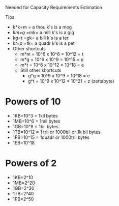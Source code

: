 Needed for Capacity Requirements Estimation

Tips
- k*k=m     = a thou k's is a meg 
- k*m=g =m*k= a mill k's is a gig
- k*g=t =g*k= a bill k's is a ter
- k*t=p =t*k= a quadr k's is a pet
- Other shortcuts
  - m*m = 10^6 x 10^6 = 10^12 = t
  - m*g = 10^6 x 10^9 = 10^15 = p
  - m*t = 10^6 x 10^12 = 10^18 = e
  - Still other shortcuts
    - g*g = 10^9 x 10^9 = 10^18 = e
    - g*t = 10^9 x 10^12 = 10^21 = z (zettabyte)

# Powers of 10

- 1KB=10^3 = 1kil bytes
- 1MB=10^6 = 1mil bytes
- 1GB=10^9 = 1bil bytes
- 1TB=10^12 = 1 tril or 1000bil or 1k bil bytes
- 1PB=10^15 = 1quadr or 1000tril bytes
- 1EB=10^18

# Powers of 2
- 1KB=2^10
- 1MB=2^20
- 1GB=2^30
- 1TB=2^40
- 1PB=2^50
